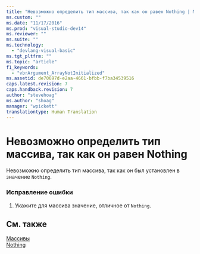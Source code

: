 ```yaml
---
title: "Невозможно определить тип массива, так как он равен Nothing | Microsoft Docs"
ms.custom: ""
ms.date: "11/17/2016"
ms.prod: "visual-studio-dev14"
ms.reviewer: ""
ms.suite: ""
ms.technology: 
  - "devlang-visual-basic"
ms.tgt_pltfrm: ""
ms.topic: "article"
f1_keywords: 
  - "vbrArgument_ArrayNotInitialized"
ms.assetid: de70697d-e2aa-4661-bfbb-f7ba34539516
caps.latest.revision: 7
caps.handback.revision: 7
author: "stevehoag"
ms.author: "shoag"
manager: "wpickett"
translationtype: Human Translation
---
```

# Невозможно определить тип массива, так как он равен Nothing
Невозможно определить тип массива, так как он был установлен в значение `Nothing`.  
  
### Исправление ошибки  
  
1.  Укажите для массива значение, отличное от `Nothing`.  
  
## См. также  
 [Массивы](../../visual-basic/programming-guide/language-features/arrays/index.md)   
 [Nothing](../../visual-basic/language-reference/nothing.md)